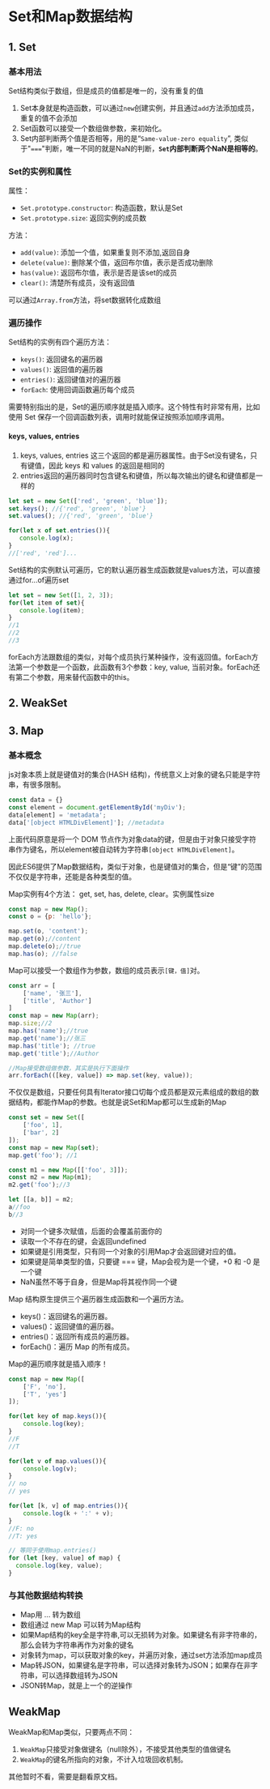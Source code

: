 # Set和Map数据结构
## 1. Set
### 基本用法
Set结构类似于数组，但是成员的值都是唯一的，没有重复的值
1. Set本身就是构造函数，可以通过`new`创建实例，并且通过`add`方法添加成员，重复的值不会添加
2. Set函数可以接受一个数组做参数，来初始化。
3. Set内部判断两个值是否相等，用的是“`Same-value-zero equality`”, 类似于"`===`"判断，唯一不同的就是NaN的判断，**`Set`内部判断两个NaN是相等的**。

### Set的实例和属性
属性：
- `Set.prototype.constructor`: 构造函数，默认是Set
- `Set.prototype.size`: 返回实例的成员数

方法：
- `add(value)`: 添加一个值，如果重复则不添加,返回自身
- `delete(value)`: 删除某个值，返回布尔值，表示是否成功删除
- `has(value)`: 返回布尔值，表示是否是该set的成员
- `clear()`: 清楚所有成员，没有返回值

可以通过`Array.from`方法，将set数据转化成数组

### 遍历操作
Set结构的实例有四个遍历方法：

- `keys()`: 返回键名的遍历器
- `values()`: 返回值的遍历器
- `entries()`: 返回键值对的遍历器
- `forEach`: 使用回调函数遍历每个成员

需要特别指出的是，Set的遍历顺序就是插入顺序。这个特性有时非常有用，比如使用 Set 保存一个回调函数列表，调用时就能保证按照添加顺序调用。

#### keys, values, entries
1. keys, values, entries 这三个返回的都是遍历器属性。由于Set没有键名，只有键值，因此 keys 和 values 的返回是相同的
2. entries返回的遍历器同时包含键名和键值，所以每次输出的键名和键值都是一样的
 ```javascript
let set = new Set(['red', 'green', 'blue']);
set.keys(); //{'red', 'green', 'blue'}
set.values(); //{'red', 'green', 'blue'}

for(let x of set.entries()){
    console.log(x);
}
//['red', 'red']...
 ```

 Set结构的实例默认可遍历，它的默认遍历器生成函数就是values方法，可以直接通过for...of遍历set
 ```javascript
let set = new Set([1, 2, 3]);
for(let item of set){
    console.log(item);
}
//1
//2
//3
 ```
forEach方法跟数组的类似，对每个成员执行某种操作，没有返回值。forEach方法第一个参数是一个函数，此函数有3个参数：key, value, 当前对象。forEach还有第二个参数，用来替代函数中的this。

## 2. WeakSet

## 3. Map
### 基本概念
js对象本质上就是键值对的集合(HASH 结构)，传统意义上对象的键名只能是字符串，有很多限制。
```javascript
const data = {}
const element = document.getElementById('myDiv');
data[element] = 'metadata';
data['[object HTMLDivElement]']; //metadata
```
上面代码原意是将一个 DOM 节点作为对象data的键，但是由于对象只接受字符串作为键名，所以element被自动转为字符串`[object HTMLDivElement]`。

因此ES6提供了Map数据结构，类似于对象，也是键值对的集合，但是“键”的范围不仅仅是字符串，还能是各种类型的值。

Map实例有4个方法： get, set, has, delete, clear。实例属性size
```javascript
const map = new Map();
const o = {p: 'hello'};

map.set(o, 'content');
map.get(o);//content
map.delete(o);//true
map.has(o); //false
```
Map可以接受一个数组作为参数，数组的成员表示`[键，值]`对。
```javascript
const arr = [
    ['name', '张三'],
    ['title', 'Author']
]
const map = new Map(arr);
map.size;//2
map.has('name');//true
map.get('name');//张三
map.has('title'); //true
map.get('title');//Author

//Map接受数组做参数，其实是执行下面操作
arr.forEach(([key, value]) => map.set(key, value));
```
不仅仅是数组，只要任何具有Iterator接口切每个成员都是双元素组成的数组的数据结构，都能作Map的参数。也就是说Set和Map都可以生成新的Map
```javascript
const set = new Set([
    ['foo', 1],
    ['bar', 2]
]);
const map = new Map(set);
map.get('foo'); //1

const m1 = new Map([['foo', 3]]);
const m2 = new Map(m1);
m2.get('foo');//3

let [[a, b]] = m2;
a//foo
b//3
```
- 对同一个键多次赋值，后面的会覆盖前面你的
- 读取一个不存在的键，会返回undefined
- 如果键是引用类型，只有同一个对象的引用Map才会返回键对应的值。
- 如果键是简单类型的值，只要键 === 键，Map会视为是一个键，+0 和 -0 是一个键
- NaN虽然不等于自身，但是Map将其视作同一个键


Map 结构原生提供三个遍历器生成函数和一个遍历方法。

- keys()：返回键名的遍历器。
- values()：返回键值的遍历器。
- entries()：返回所有成员的遍历器。
- forEach()：遍历 Map 的所有成员。

Map的遍历顺序就是插入顺序！
```javascript
const map = new Map([
    ['F', 'no'],
    ['T', 'yes']
]);

for(let key of map.keys()){
    console.log(key);
}
//F
//T

for(let v of map.values()){
    console.log(v);
}
// no
// yes

for(let [k, v] of map.entries()){
    console.log(k + ':' + v);
}
//F: no
//T: yes

// 等同于使用map.entries()
for (let [key, value] of map) {
  console.log(key, value);
}
```

### 与其他数据结构转换
- Map用 ... 转为数组
- 数组通过 new Map 可以转为Map结构
- 如果Map结构的key全是字符串,可以无损转为对象。如果键名有非字符串的，那么会转为字符串再作为对象的键名
- 对象转为map，可以获取对象的key，并遍历对象，通过set方法添加map成员
- Map转JSON，如果键名是字符串，可以选择对象转为JSON；如果存在非字符串，可以选择数组转为JSON
- JSON转Map，就是上一个的逆操作

## WeakMap
WeakMap和Map类似，只要两点不同：

1. `WeakMap`只接受对象做键名（null除外），不接受其他类型的值做键名
2. `WeakMap`的键名所指向的对象，不计入垃圾回收机制。

其他暂时不看，需要是翻看原文档。